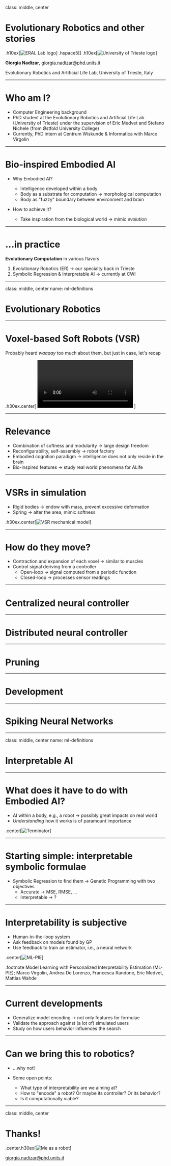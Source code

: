 class: middle, center

# Evolutionary Robotics and other stories

.h10ex[![ERAL Lab logo](images/erallab-logo.png)]
.hspace5[]
.h10ex[![University of Trieste logo](images/sigillo-units.png)]

**Giorgia Nadizar**, giorgia.nadizar@phd.units.it

Evolutionary Robotics and Artificial Life Lab, University of Trieste, Italy

---

# Who am I?

- Computer Engineering background
- PhD student at the Evolutionary Robotics and Artificial Life Lab
(University of Trieste) under the supervision of Eric Medvet and Stefano
Nichele (from Østfold University College)
- Currently, PhD intern at Centrum Wiskunde & Informatica with Marco Virgolin

---

# Bio-inspired Embodied AI

- Why Embodied AI?
  - Intelligence developed within a body
  - Body as a substrate for computation → morphological computation
  - Body as "fuzzy" boundary between environment and brain

- How to achieve it?
  - Take inspiration from the biological world → mimic _evolution_

---

# ...in practice

**Evolutionary Computation** in various flavors

1. Evolutionary Robotics (ER) → our specialty back in Trieste
2. Symbolic Regression & Interpretable AI → currently at CWI

---
class: middle, center
name: ml-definitions

# Evolutionary Robotics

---

# Voxel-based Soft Robots (VSR)

Probably heard _waaaay_ too much about them, but just in case, let's recap

.h30ex.center[
<video controls>
  <source src="videos/vsr-elephant.mp4" type="video/mp4">
Your browser does not support the video tag.
</video>
]

---

# Relevance

- Combination of softness and modularity → large design freedom
- Reconfigurability, self-assembly → robot factory
- Embodied cognition paradigm → intelligence does not only reside in the brain
- Bio-inspired features → study real world phenomena for ALife

---

# VSRs in simulation

- Rigid bodies → endow with mass, prevent excessive deformation
- Spring → alter the area, mimic softness

.h30ex.center[![VSR mechanical model](images/voxel-model.png)]

---

# How do they move?

- Contraction and expansion of each voxel → similar to muscles
- Control signal deriving from a controller
  - Open-loop → signal computed from a periodic function
  - Closed-loop → processes sensor readings

---

# Centralized neural controller


---

# Distributed neural controller


---

# Pruning


---

# Development

---

# Spiking Neural Networks


---
class: middle, center
name: ml-definitions

# Interpretable AI

---

# What does it have to do with Embodied AI?

- AI within a body, e.g., a robot → possibly great impacts on real world
- _Understanding_ how it works is of paramount importance

.center[![Terminator](images/terminator.jpeg)]

---

# Starting simple: interpretable symbolic formulae

- Symbolic Regression to find them → Genetic Programming with two objectives
  - Accurate → MSE, RMSE, ...
  - Interpretable → ?

---

# Interpretability is subjective

- Human-in-the-loop system
- Ask feedback on models found by GP
- Use feedback to train an estimator, i.e., a neural network

.center[![ML-PIE](images/pie.png)]

.footnote Model Learning with Personalized Interpretability Estimation (ML-PIE); Marco Virgolin, Andrea De Lorenzo, Francesca Randone, Eric Medvet, Mattias Wahde

---

# Current developments

- Generalize model encoding → not only features for formulae
- Validate the approach against (a lot of) simulated users
- Study on how users behavior influences the search

---

# Can we bring this to robotics?

- ...why not!

- Some open points:
  - What type of interpretability are we aiming at?
  - How to "encode" a robot? Or maybe its controller? Or its behavior?
  - Is it computationally viable?

---

class: middle, center

# Thanks!

.center.h30ex[![Me as a robot](images/robot.png)]

<i class="fa fa-envelope" aria-hidden="true"></i> [giorgia.nadizar@phd.units.it](mailto:giorgia.nadizar@phd.units.it)
